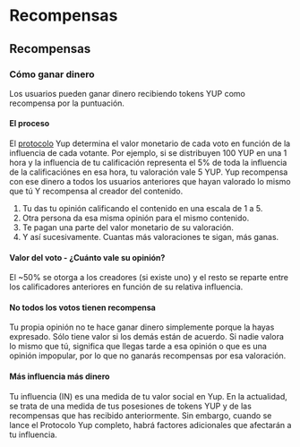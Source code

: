# Recompensas

## Recompensas

### Cómo ganar dinero

Los usuarios pueden ganar dinero recibiendo tokens YUP como recompensa por la puntuación.

#### **El proceso**

El [protocolo](https://docs.yup.io/v/espanol/protocol/yup-protocolo) Yup determina el valor monetario de cada voto en función de la influencia de cada votante. Por ejemplo, si se distribuyen 100 YUP en una 1 hora y la influencia de tu calificación representa el 5% de toda la influencia de la calificaciónes en esa hora, tu valoración vale 5 YUP. Yup recompensa con ese dinero a todos los usuarios anteriores que hayan valorado lo mismo que tú Y recompensa al creador del contenido.

1. Tu das tu opinión calificando el contenido en una escala de 1 a 5.
2. Otra persona da esa misma opinión para el mismo contenido.
3. Te pagan una parte del valor monetario de su valoración.
4. Y así sucesivamente. Cuantas más valoraciones te sigan, más ganas.

#### Valor del voto - ¿Cuánto vale su opinión?

El ~50% se otorga a los creadores \(si existe uno\) y el resto se reparte entre los calificadores anteriores en función de su  relativa influencia.

#### No todos los votos tienen recompensa

Tu propia opinión no te hace ganar dinero simplemente porque la hayas expresado. Sólo tiene valor si los demás están de acuerdo. Si nadie valora lo mismo que tú, significa que llegas tarde a esa opinión o que es una opinión impopular, por lo que no ganarás recompensas por esa valoración.

#### Más influencia más dinero

Tu influencia \(IN\) es una medida de tu valor social en Yup. En la actualidad, se trata de una medida de tus posesiones de tokens YUP y de las recompensas que has recibido anteriormente. Sin embargo, cuando se lance el Protocolo Yup completo, habrá factores adicionales que afectarán a tu influencia.



